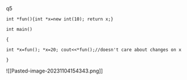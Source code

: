 q5
```
int *fun(){int *x=new int(10); return x;}

int main()

{

int *x=fun(); *x=20; cout<<*fun();//doesn't care about changes on x

}
```

![[Pasted-image-20231104154343.png]]